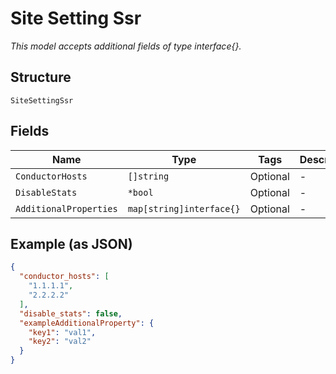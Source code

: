 
# Site Setting Ssr

*This model accepts additional fields of type interface{}.*

## Structure

`SiteSettingSsr`

## Fields

| Name | Type | Tags | Description |
|  --- | --- | --- | --- |
| `ConductorHosts` | `[]string` | Optional | - |
| `DisableStats` | `*bool` | Optional | - |
| `AdditionalProperties` | `map[string]interface{}` | Optional | - |

## Example (as JSON)

```json
{
  "conductor_hosts": [
    "1.1.1.1",
    "2.2.2.2"
  ],
  "disable_stats": false,
  "exampleAdditionalProperty": {
    "key1": "val1",
    "key2": "val2"
  }
}
```

